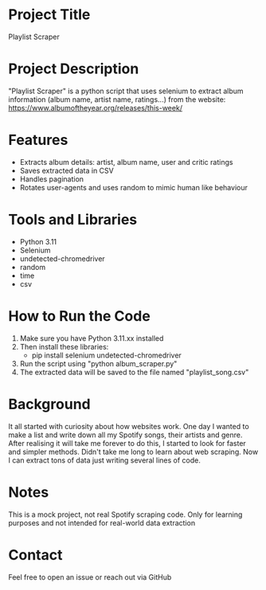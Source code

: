 # Project Title
Playlist Scraper

# Project Description 
"Playlist Scraper" is a python script that uses selenium to extract album information (album name, artist name, ratings...) from the website: https://www.albumoftheyear.org/releases/this-week/

# Features 
* Extracts album details: artist, album name, user and critic ratings
* Saves extracted data in CSV
* Handles pagination
* Rotates user-agents and uses random to mimic human like behaviour

# Tools and Libraries
* Python 3.11
* Selenium
* undetected-chromedriver
* random
* time
* csv

# How to Run the Code
1. Make sure you have Python 3.11.xx installed
2. Then install these libraries:
   * pip install selenium undetected-chromedriver
3. Run the script using "python album_scraper.py"
4. The extracted data will be saved to the file named "playlist_song.csv"

# Background
It all started with curiosity about how websites work. One day I wanted to make a list and write down all my Spotify songs, their artists and genre. After realising it will take me forever to do this, I started to look for faster and simpler methods. Didn't take me long to learn about web scraping. Now I can extract tons of data just writing several lines of code. 

# Notes
This is a mock project, not real Spotify scraping code. Only for learning purposes and not intended for real-world data extraction

# Contact
Feel free to open an issue or reach out via GitHub
